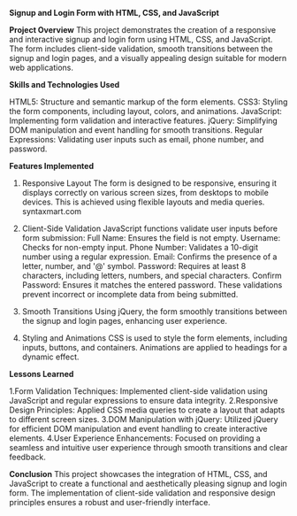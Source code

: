  **Signup and Login Form with HTML, CSS, and JavaScript**

**Project Overview**
This project demonstrates the creation of a responsive and interactive signup and login form using HTML, CSS, and JavaScript. The form includes client-side validation, smooth transitions between the signup and login pages, and a visually appealing design suitable for modern web applications.

**Skills and Technologies Used**

HTML5: Structure and semantic markup of the form elements.
CSS3: Styling the form components, including layout, colors, and animations.
JavaScript: Implementing form validation and interactive features.
jQuery: Simplifying DOM manipulation and event handling for smooth transitions.
Regular Expressions: Validating user inputs such as email, phone number, and password.​

**Features Implemented**

1. Responsive Layout
The form is designed to be responsive, ensuring it displays correctly on various screen sizes, from desktops to mobile devices. This is achieved using flexible layouts and media queries.​
syntaxmart.com

2. Client-Side Validation
JavaScript functions validate user inputs before form submission:​
Full Name: Ensures the field is not empty.
Username: Checks for non-empty input.
Phone Number: Validates a 10-digit number using a regular expression.
Email: Confirms the presence of a letter, number, and '@' symbol.
Password: Requires at least 8 characters, including letters, numbers, and special characters.
Confirm Password: Ensures it matches the entered password.​
These validations prevent incorrect or incomplete data from being submitted.​

3. Smooth Transitions
Using jQuery, the form smoothly transitions between the signup and login pages, enhancing user experience.​

4. Styling and Animations
CSS is used to style the form elements, including inputs, buttons, and containers. Animations are applied to headings for a dynamic effect.​

**Lessons Learned**

1.Form Validation Techniques: Implemented client-side validation using JavaScript and regular expressions to ensure data integrity.
2.Responsive Design Principles: Applied CSS media queries to create a layout that adapts to different screen sizes.
3.DOM Manipulation with jQuery: Utilized jQuery for efficient DOM manipulation and event handling to create interactive elements.
4.User Experience Enhancements: Focused on providing a seamless and intuitive user experience through smooth transitions and clear feedback.​


**Conclusion**
This project showcases the integration of HTML, CSS, and JavaScript to create a functional and aesthetically pleasing signup and login form. The implementation of client-side validation and responsive design principles ensures a robust and user-friendly interface.​
